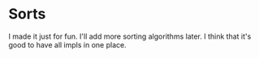 # Sorts  
I made it just for fun. I'll add more sorting algorithms later. I think that it's good to have all impls in one place.
